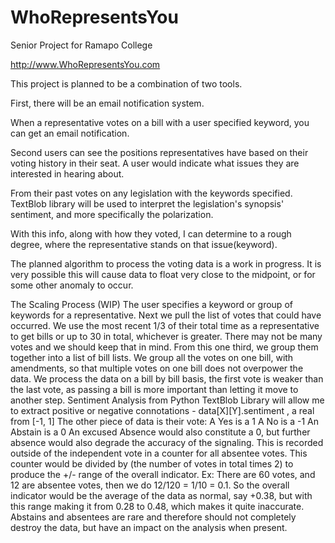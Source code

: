 # WhoRepresentsYou
Senior Project for Ramapo College

http://www.WhoRepresentsYou.com

This project is planned to be a combination of two tools.

First, there will be an email notification system.

When a representative votes on a bill with a user specified keyword, you can get an email notification.

Second users can see the positions representatives have based on their voting history in their seat.
A user would indicate what issues they are interested in hearing about.

From their past votes on any legislation with the keywords specified.
TextBlob library will be used to interpret the legislation's synopsis' sentiment, and more specifically the polarization.

With this info, along with how they voted, I can determine to a rough degree, where the representative stands on that issue(keyword).

The planned algorithm to process the voting data is a work in progress.
It is very possible this will cause data to float very close to the midpoint, or for some other anomaly to occur.

The Scaling Process (WIP)
The user specifies a keyword or group of keywords for a representative. Next we pull the list of votes that could have occurred.
We use the most recent 1/3 of their total time as a representative to get bills or up to 30 in total, whichever is greater.
There may not be many votes and we should keep that in mind.
From this one third, we group them together into a list of bill lists.
We group all the votes on one bill, with amendments, so that multiple votes on one bill does not overpower the data.
We process the data on a bill by bill basis, the first vote is weaker than the last vote, as passing a bill is more important than letting it move to another step.
Sentiment Analysis from Python TextBlob Library will allow me to extract positive or negative connotations - data[X][Y].sentiment , a real from [-1, 1]
The other piece of data is their vote:
A Yes is a 1
A No is a -1
An Abstain is a 0
An excused Absence would also constitute a 0, but further absence would also degrade the accuracy of the signaling.
This is recorded outside of the independent vote in a counter for all absentee votes.
      This counter would be divided by (the number of votes in total times 2) to produce the +/- range of the overall indicator.
        Ex: There are 60 votes, and 12 are absentee votes, then we do 12/120 = 1/10 = 0.1.
          So the overall indicator would be the average of the data as normal, say +0.38, but with this range making it from 0.28 to 0.48, which makes it quite inaccurate.
          Abstains and absentees are rare and therefore should not completely destroy the data, but have an impact on the analysis when present.
